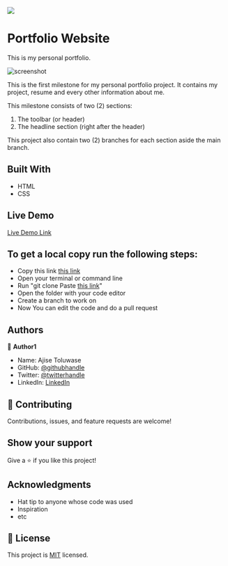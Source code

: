 
![](https://img.shields.io/badge/Microverse-blueviolet)

# Portfolio Website

This is my personal portfolio. 

![screenshot](./image/)

This is the first milestone for my personal portfolio project.
It contains my project, resume and every other information about me.

This milestone consists of two (2) sections:
1. The toolbar (or header)
2. The headline section (right after the header)

This project also contain two (2) branches for each section aside the main branch.

## Built With

- HTML
- CSS

## Live Demo

[Live Demo Link]()


## To get a local copy run the following steps:
- Copy this link [this link](https://github.com/Whoistolu/Hello-world-repository)
- Open your terminal or command line
- Run "git clone Paste [this link](https://github.com/Whoistolu/Hello-world-repository)"
- Open the folder with your code editor
- Create a branch to work on
- Now You can edit the code and do a pull request

## Authors

👤 **Author1**

- Name: Ajise Toluwase
- GitHub: [@githubhandle](https://github.com/Whoistolu)
- Twitter: [@twitterhandle](https://twitter.com/Littletolu)
- LinkedIn: [LinkedIn](https://www.linkedin.com/in/toluwase-ajise-9b40411b2/)

## 🤝 Contributing

Contributions, issues, and feature requests are welcome!

## Show your support

Give a ⭐️ if you like this project!

## Acknowledgments

- Hat tip to anyone whose code was used
- Inspiration
- etc

## 📝 License

This project is [MIT](./MIT.md) licensed.
